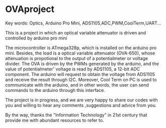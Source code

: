 # OVAproject

Key words: Optics, Arduino Pro Mini, ADS1105,ADC,PWM,CoolTerm,UART...

This is a project in which an optical variable attenuator is driven and controlled by arduino pro mini

The microcontroller is ATmega328p, which is installed on the arduino pro mini. Besides, the load is a optical variable 
attenuator (OVA-650), whose attenuation is propotional to the output of a potentialmeter or voltage divider. The OVA
is driven by the PWMs generated by the arduino, and the value of potentialmeter' voltage is read by ADS1105, a 12-bit
ADC component. The arduino will request to obtain the voltage from ADS1105 and receive the result through I2C. Moreover,
Cool Term on PC is used to communicate with the arduino, and in other words, the user can send commands to the arduino
through this interface.

The project is in progress, and we are very happy to share our codes with you and willing to hear any comments ,suggestions
and advice from you.

By the way, thanks the "Information Technology" in 21st century that provide me with abundant resources to refer to.
